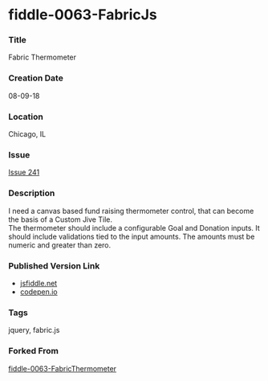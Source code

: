 fiddle-0063-FabricJs
======


### Title

Fabric Thermometer


### Creation Date

08-09-18


### Location

Chicago, IL


### Issue

[Issue 241](https://github.com/bradyhouse/house/issues/241)


### Description

I need a canvas based fund raising thermometer control, that can become the basis of a Custom Jive Tile.  
The thermometer should include a configurable Goal and Donation inputs.  It should include 
validations tied to the input amounts.  The amounts must be numeric and greater than zero.  


### Published Version Link

* [jsfiddle.net](https://jsfiddle.net/bradyhouse/9zmjhu32/)
* [codepen.io](https://codepen.io/bradyhouse/details/ejwWZx)


### Tags

jquery, fabric.js


### Forked From

[fiddle-0063-FabricThermometer](../fiddle-0063-FabricThermometer)
